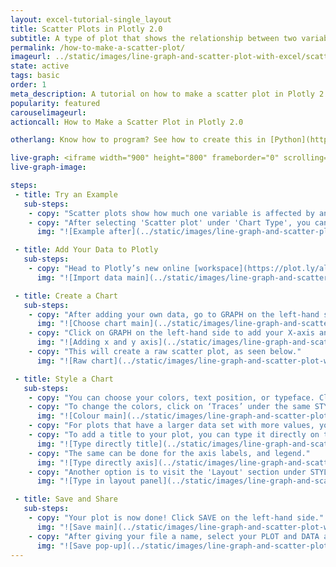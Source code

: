 ```yaml
---
layout: excel-tutorial-single_layout
title: Scatter Plots in Plotly 2.0
subtitle: A type of plot that shows the relationship between two variables.
permalink: /how-to-make-a-scatter-plot/
imageurl: ../static/images/line-graph-and-scatter-plot-with-excel/scatter-thumb.png
state: active
tags: basic
order: 1
meta_description: A tutorial on how to make a scatter plot in Plotly 2.0.
popularity: featured
carouselimageurl: 
actioncall: How to Make a Scatter Plot in Plotly 2.0

otherlang: Know how to program? See how to create this in [Python](https://plot.ly/python/line-and-scatter/) or [R](https://plot.ly/r/line-and-scatter/).

live-graph: <iframe width="900" height="800" frameborder="0" scrolling="no" src="https://plot.ly/~plotly2_demo/4.embed"></iframe>
live-graph-image:

steps: 
 - title: Try an Example
   sub-steps:
    - copy: "Scatter plots show how much one variable is affected by another."
    - copy: "After selecting 'Scatter plot' under 'Chart Type', you can check out an example before adding your own data. Clicking the 'try an example' button will show what a sample chart looks like after adding data and playing with the style. You'll also see what labels and style attributes were selected for this specific chart, as well as the end result."
      img: "![Example after](../static/images/line-graph-and-scatter-plot-with-excel/scatter-try-example.png)"

 - title: Add Your Data to Plotly
   sub-steps:
    - copy: "Head to Plotly’s new online [workspace](https://plot.ly/alpha/workspace/) and add your data. You have the option of typing directly in the grid, uploading your file, or entering a URL of an online dataset. Plotly accepts .xls, .xlsx, or .csv files. For more information on how to enter your data, see [this](http://help.plot.ly/add-data-to-the-plotly-grid/) tutorial."
      img: "![Import data main](../static/images/line-graph-and-scatter-plot-with-excel/scatter-import-data.png)"

 - title: Create a Chart
   sub-steps:
    - copy: "After adding your own data, go to GRAPH on the left-hand side, then 'Create'. Choose 'Scatter plot' under 'Chart type'."
      img: "![Choose chart main](../static/images/line-graph-and-scatter-plot-with-excel/scatter-choose-chart.png)"
    - copy: "Click on GRAPH on the left-hand side to add your X-axis and Y-axis to your line plot. After selecting ‘Scatter plot', you should then fill out the X and Y dropdown to create the plot."
      img: "![Adding x and y axis](../static/images/line-graph-and-scatter-plot-with-excel/scatter-adding-values.png)"
    - copy: "This will create a raw scatter plot, as seen below."
      img: "![Raw chart](../static/images/line-graph-and-scatter-plot-with-excel/scatter-raw-plot.png)"

 - title: Style a Chart
   sub-steps:
    - copy: "You can choose your colors, text position, or typeface. Click on STYLE on the left-hand side to play around with the style of your plot."
    - copy: "To change the colors, click on ‘Traces’ under the same STYLE tab. Note that certain colors and typeface are only available with a PRO subscription. Click [here](https://plot.ly/products/cloud/) to upgrade!"
      img: "![Colour main](../static/images/line-graph-and-scatter-plot-with-excel/scatter-colour-panel.png)"
    - copy: "For plots that have a larger data set with more values, you may want to display each group in different colors. This option is not currently available, but is coming soon!"
    - copy: "To add a title to your plot, you can type it directly on the title by double-clicking it."
      img: "![Type directly title](../static/images/line-graph-and-scatter-plot-with-excel/scatter-type-title-directly.png)"
    - copy: "The same can be done for the axis labels, and legend."
      img: "![Type directly axis](../static/images/line-graph-and-scatter-plot-with-excel/scatter-type-axis-directly.png)"
    - copy: "Another option is to visit the 'Layout' section under STYLE, click on 'Text' and enter your title in the box, as shown below."
      img: "![Type in layout panel](../static/images/line-graph-and-scatter-plot-with-excel/scatter-type-title-panel.png)"

 - title: Save and Share
   sub-steps:
    - copy: "Your plot is now done! Click SAVE on the left-hand side."
      img: "![Save main](../static/images/line-graph-and-scatter-plot-with-excel/scatter-save-main.png)"
    - copy: "After giving your file a name, select your PLOT and DATA as 'Public' or 'Private'. For more information on how sharing works, including the difference between private, public and secret sharing, visit [this](http://help.plot.ly/save-share-and-export-in-plotly/) page."
      img: "![Save pop-up](../static/images/line-graph-and-scatter-plot-with-excel/scatter-save-pop-up.png)"
---
```



